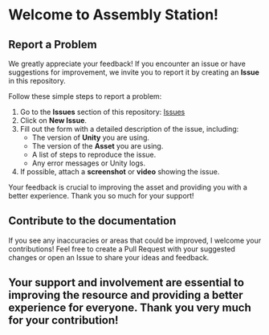 # Welcome to Assembly Station!

## Report a Problem

We greatly appreciate your feedback! If you encounter an issue or have suggestions for improvement, we invite you to report it by creating an **Issue** in this repository.

Follow these simple steps to report a problem:

1. Go to the **Issues** section of this repository: [Issues](https://github.com/RiccardoMartella/Assembly-Station-Documentation/issues)
2. Click on **New Issue**.
3. Fill out the form with a detailed description of the issue, including:
   - The version of **Unity** you are using.
   - The version of the **Asset** you are using.
   - A list of steps to reproduce the issue.
   - Any error messages or Unity logs.
4. If possible, attach a **screenshot** or **video** showing the issue.

Your feedback is crucial to improving the asset and providing you with a better experience. Thank you so much for your support!

## Contribute to the documentation
If you see any inaccuracies or areas that could be improved, I welcome your contributions! Feel free to create a Pull Request with your suggested changes or open an Issue to share your ideas and feedback.

Your support and involvement are essential to improving the resource and providing a better experience for everyone. Thank you very much for your contribution!
---
